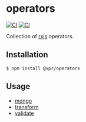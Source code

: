 # operators

[![CI](https://github.com/ziv/operators/actions/workflows/main.yml/badge.svg)](https://github.com/ziv/operators/actions/workflows/main.yml)
[![CI](https://github.com/ziv/operators/actions/workflows/main.yml/badge.svg)](https://github.com/ziv/operators/actions/workflows/main.yml)


Collection of [rxjs](https://rxjs.dev/) operators.

## Installation
```shell
$ npm install @xpr/operators
```

## Usage
* [mongo](src/mongo/readme.md)
* [transform](src/transformers/readme.md)
* [validate](src/validators/readme.md)

